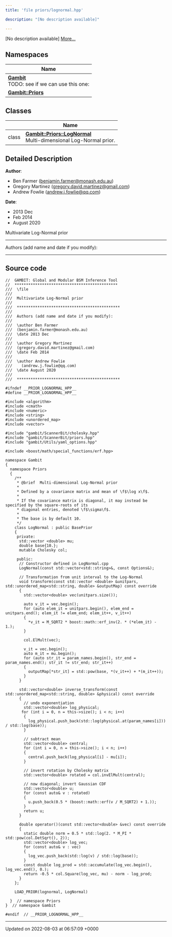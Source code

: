 ```yaml
---
title: 'file priors/lognormal.hpp'

description: "[No description available]"

---
```







[No description available] [More...](#detailed-description)

## Namespaces

| Name           |
| -------------- |
| **[Gambit](/documentation/code/gambit_2/namespaces/namespacegambit/)** <br>TODO: see if we can use this one:  |
| **[Gambit::Priors](/documentation/code/gambit_2/namespaces/namespacegambit_1_1priors/)**  |

## Classes

|                | Name           |
| -------------- | -------------- |
| class | **[Gambit::Priors::LogNormal](/documentation/code/gambit_2/classes/classgambit_1_1priors_1_1lognormal/)** <br>Multi-dimensional Log-Normal prior.  |

## Detailed Description


**Author**: 

  * Ben Farmer ([benjamin.farmer@monash.edu.au](mailto:benjamin.farmer@monash.edu.au)) 
  * Gregory Martinez ([gregory.david.martinez@gmail.com](mailto:gregory.david.martinez@gmail.com)) 
  * Andrew Fowlie ([andrew.j.fowlie@qq.com](mailto:andrew.j.fowlie@qq.com)) 


**Date**: 

  * 2013 Dec
  * Feb 2014
  * August 2020


Multivariate Log-Normal prior



------------------

Authors (add name and date if you modify):



------------------




## Source code

```
//  GAMBIT: Global and Modular BSM Inference Tool
//  *********************************************
///  \file
///
///  Multivariate Log-Normal prior
///
///  *********************************************
///
///  Authors (add name and date if you modify):
///
///  \author Ben Farmer
///  (benjamin.farmer@monash.edu.au)
///  \date 2013 Dec
///
///  \author Gregory Martinez
///  (gregory.david.martinez@gmail.com)
///  \date Feb 2014
///
///  \author Andrew Fowlie
///    (andrew.j.fowlie@qq.com)
///  \date August 2020
///
///  *********************************************

#ifndef __PRIOR_LOGNORMAL_HPP__
#define __PRIOR_LOGNORMAL_HPP__

#include <algorithm>
#include <cmath>
#include <numeric>
#include <string>
#include <unordered_map>
#include <vector>

#include "gambit/ScannerBit/cholesky.hpp"
#include "gambit/ScannerBit/priors.hpp"
#include "gambit/Utils/yaml_options.hpp"

#include <boost/math/special_functions/erf.hpp>

namespace Gambit
{
  namespace Priors
  {
    /**
     * @brief  Multi-dimensional Log-Normal prior
     *
     * Defined by a covariance matrix and mean of \f$\log x\f$.
     *
     * If the covariance matrix is diagonal, it may instead be specified by the square-roots of its
     * diagonal entries, denoted \f$\sigma\f$.
     *
     * The base is by default 10.
     */
    class LogNormal : public BasePrior
    {
     private:
      std::vector <double> mu;
      double base{10.};
      mutable Cholesky col;

     public:
      // Constructor defined in LogNormal.cpp
      LogNormal(const std::vector<std::string>&, const Options&);

      // Transformation from unit interval to the Log-Normal
      void transform(const std::vector <double> &unitpars, std::unordered_map<std::string, double> &outputMap) const override
      {
        std::vector<double> vec(unitpars.size());

        auto v_it = vec.begin();
        for (auto elem_it = unitpars.begin(), elem_end = unitpars.end(); elem_it != elem_end; elem_it++, v_it++)
        {
          *v_it = M_SQRT2 * boost::math::erf_inv(2. * (*elem_it) - 1.);
        }

        col.ElMult(vec);

        v_it = vec.begin();
        auto m_it = mu.begin();
        for (auto str_it = param_names.begin(), str_end = param_names.end(); str_it != str_end; str_it++)
        {
          outputMap[*str_it] = std::pow(base, *(v_it++) + *(m_it++));
        }
      }

      std::vector<double> inverse_transform(const std::unordered_map<std::string, double> &physical) const override
      {
        // undo exponentiation
        std::vector<double> log_physical;
       for (int i = 0, n = this->size(); i < n; i++)
        {
          log_physical.push_back(std::log(physical.at(param_names[i])) / std::log(base));
        }

        // subtract mean
        std::vector<double> central;
        for (int i = 0, n = this->size(); i < n; i++)
        {
          central.push_back(log_physical[i] - mu[i]);
        }

        // invert rotation by Cholesky matrix
        std::vector<double> rotated = col.invElMult(central);

        // now diagonal; invert Gaussian CDF
        std::vector<double> u;
        for (const auto& v : rotated)
        {
          u.push_back(0.5 * (boost::math::erf(v / M_SQRT2) + 1.));
        }
        return u;
      }

      double operator()(const std::vector<double> &vec) const override
      {
        static double norm = 0.5 * std::log(2. * M_PI * std::pow(col.DetSqrt(), 2));
        std::vector<double> log_vec;
        for (const auto& v : vec)
        {
          log_vec.push_back(std::log(v) / std::log(base));
        }
        const double log_prod = std::accumulate(log_vec.begin(), log_vec.end(), 0.);
        return -0.5 * col.Square(log_vec, mu) - norm - log_prod;
      }
    };

    LOAD_PRIOR(lognormal, LogNormal)

  }  // namespace Priors
}  // namespace Gambit

#endif  // __PRIOR_LOGNORMAL_HPP__
```


-------------------------------

Updated on 2022-08-03 at 06:57:09 +0000

